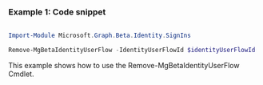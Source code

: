 ### Example 1: Code snippet

```powershell

Import-Module Microsoft.Graph.Beta.Identity.SignIns

Remove-MgBetaIdentityUserFlow -IdentityUserFlowId $identityUserFlowId

```
This example shows how to use the Remove-MgBetaIdentityUserFlow Cmdlet.

